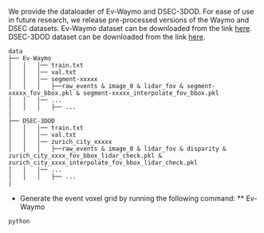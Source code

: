 We provide the dataloader of Ev-Waymo and DSEC-3DOD. For ease of use in future research, we release pre-processed versions of the Waymo and DSEC datasets.
Ev-Waymo dataset can be downloaded from the link [here](https://drive.google.com/drive/folders/1Q-7VjcGx_GTrWrgTXmpoEd02qms81QyK?usp=drive_link).
DSEC-3DOD dataset can be downloaded from the link [here](https://drive.google.com/drive/folders/1A6XhFxDlqcIgTi28G01fhXBQceaK5vjV?usp=drive_link).


```
data
├── Ev-Waymo
│   │   │── train.txt
│   │   │── val.txt
│   │   │── segment-xxxxx
│   │   │   ├──raw_events & image_0 & lidar_fov & segment-xxxxx_fov_bbox.pkl & segment-xxxxx_interpolate_fov_bbox.pkl
│   │   │── ...
│   │   │   ├── ...
|
├── DSEC-3DOD
│   │   │── train.txt
│   │   │── val.txt
│   │   │── zurich_city_xxxxx
│   │   │   ├──raw_events & image_0 & lidar_fov & disparity & zurich_city_xxxx_fov_bbox_lidar_check.pkl & zurich_city_xxxx_interpolate_fov_bbox_lidar_check.pkl
│   │   │── ...
│   │   │   ├── ...
|
```

* Generate the event voxel grid by running the following command: 
** Ev-Waymo
```python 
python 
```

